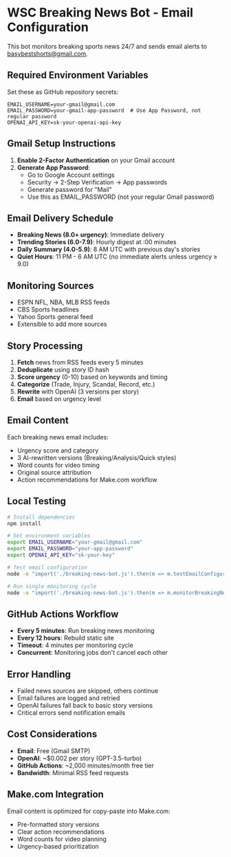 # WSC Breaking News Bot - Email Configuration

This bot monitors breaking sports news 24/7 and sends email alerts to basybestshorts@gmail.com.

## Required Environment Variables

Set these as GitHub repository secrets:

```
EMAIL_USERNAME=your-gmail@gmail.com
EMAIL_PASSWORD=your-gmail-app-password  # Use App Password, not regular password
OPENAI_API_KEY=sk-your-openai-api-key
```

## Gmail Setup Instructions

1. **Enable 2-Factor Authentication** on your Gmail account
2. **Generate App Password**:
   - Go to Google Account settings
   - Security → 2-Step Verification → App passwords
   - Generate password for "Mail"
   - Use this as EMAIL_PASSWORD (not your regular Gmail password)

## Email Delivery Schedule

- **Breaking News (8.0+ urgency)**: Immediate delivery
- **Trending Stories (6.0-7.9)**: Hourly digest at :00 minutes  
- **Daily Summary (4.0-5.9)**: 8 AM UTC with previous day's stories
- **Quiet Hours**: 11 PM - 6 AM UTC (no immediate alerts unless urgency ≥ 9.0)

## Monitoring Sources

- ESPN NFL, NBA, MLB RSS feeds
- CBS Sports headlines
- Yahoo Sports general feed
- Extensible to add more sources

## Story Processing

1. **Fetch** news from RSS feeds every 5 minutes
2. **Deduplicate** using story ID hash
3. **Score urgency** (0-10) based on keywords and timing
4. **Categorize** (Trade, Injury, Scandal, Record, etc.)
5. **Rewrite** with OpenAI (3 versions per story)
6. **Email** based on urgency level

## Email Content

Each breaking news email includes:
- Urgency score and category
- 3 AI-rewritten versions (Breaking/Analysis/Quick styles)
- Word counts for video timing
- Original source attribution
- Action recommendations for Make.com workflow

## Local Testing

```bash
# Install dependencies
npm install

# Set environment variables
export EMAIL_USERNAME="your-gmail@gmail.com"
export EMAIL_PASSWORD="your-app-password"
export OPENAI_API_KEY="sk-your-key"

# Test email configuration
node -e "import('./breaking-news-bot.js').then(m => m.testEmailConfiguration())"

# Run single monitoring cycle
node -e "import('./breaking-news-bot.js').then(m => m.monitorBreakingNews())"
```

## GitHub Actions Workflow

- **Every 5 minutes**: Run breaking news monitoring
- **Every 12 hours**: Rebuild static site
- **Timeout**: 4 minutes per monitoring cycle
- **Concurrent**: Monitoring jobs don't cancel each other

## Error Handling

- Failed news sources are skipped, others continue
- Email failures are logged and retried
- OpenAI failures fall back to basic story versions
- Critical errors send notification emails

## Cost Considerations

- **Email**: Free (Gmail SMTP)
- **OpenAI**: ~$0.002 per story (GPT-3.5-turbo)
- **GitHub Actions**: ~2,000 minutes/month free tier
- **Bandwidth**: Minimal RSS feed requests

## Make.com Integration

Email content is optimized for copy-paste into Make.com:
- Pre-formatted story versions
- Clear action recommendations
- Word counts for video planning
- Urgency-based prioritization